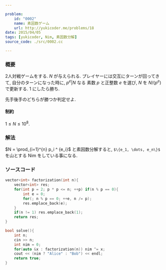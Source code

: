 ```yaml
---

problem:
    id: "0002"
    name: 素因数ゲーム
    url: http://yukicoder.me/problems/18
date: 2015/04/05
tags: [yukicoder, Nim, 素因数分解]
source_code: ./src/0002.cc

---
```


### 概要

$2$人対戦ゲームをする.
$N$ が与えられる.
プレイヤーには交互にターンが回ってきて, 自分のターンになった時に,
$p^e | N$ なる 素数 $p$ と正整数 $e$ を選び, $N$ を $N / (p^e)$ で更新する.
$1$ にしたら勝ち.

先手後手のどちらが勝つか判定せよ.

#### 制約

$1 \le N \le 10^8$.

### 解法

$N = \prod_{i=1}^{n} p_i ^ {e_i}$ と素因数分解すると, `$\{e_1, \dots, e_n\}$` を山とする Nim をしている事になる.

### ソースコード

~~~ cpp
vector<int> factorization(int n){
    vector<int> res;
    for(int p = 2; p * p <= n; ++p) if(n % p == 0){
        int e = 0;
        for(; n % p == 0; ++e, n /= p);
        res.emplace_back(e);
    }
    if(n != 1) res.emplace_back(1);
    return res;
}

bool solve(){
    int n;
    cin >> n;
    int nim = 0;
    for(auto &x : factorization(n)) nim ^= x;
    cout << (nim ? "Alice" : "Bob") << endl;
    return true;
}
~~~


